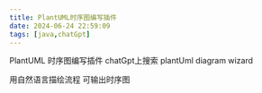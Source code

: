 ```yaml
---
title: PlantUML时序图编写插件
date: 2024-06-24 22:59:09
tags: [java,chatGpt]
---
```


PlantUML 时序图编写插件 chatGpt上搜索 plantUml diagram wizard



用自然语言描绘流程 可输出时序图
